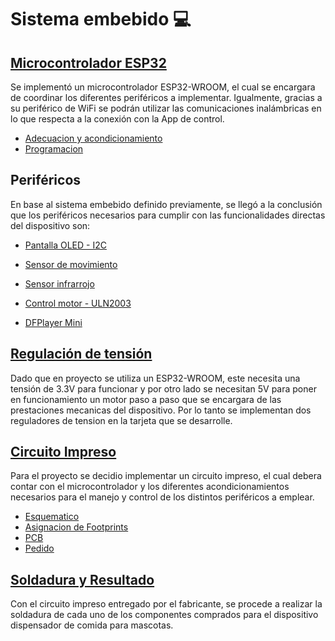 # Sistema embebido :computer:


## [Microcontrolador ESP32](/SoC/ESP32/)
Se implementó un microcontrolador ESP32-WROOM, el cual se encargara de coordinar los diferentes periféricos a implementar. Igualmente, gracias a su periférico de WiFi se podrán utilizar las comunicaciones inalámbricas en lo que respecta a la conexión con la App de control.

- [Adecuacion y acondicionamiento](/SoC/ESP32#adecuacion)
- [Programacion](/SoC/ESP32#programacion)

## Periféricos

En base al sistema embebido definido previamente, se llegó a la conclusión que los periféricos necesarios para cumplir con las funcionalidades directas del dispositivo son:

- [Pantalla OLED - I2C](/Perifericos/OLED)

- [Sensor de movimiento](/Perifericos/SensorMov)

- [Sensor infrarrojo](/Perifericos/SensorInfra)

- [Control motor - ULN2003](/Perifericos/Motor)

- [DFPlayer Mini](/Perifericos/DFPlayer)

## [Regulación de tensión](/Regulador)

Dado que en proyecto se utiliza un ESP32-WROOM, este necesita una tensión de 3.3V para funcionar y por otro lado se necesitan 5V para poner en funcionamiento un motor paso a paso que se encargara de las prestaciones mecanicas del dispositivo. Por lo tanto se implementan dos reguladores de tension en la tarjeta que se desarrolle.


## [Circuito Impreso](/SoC/CircuitoImpreso)

Para el proyecto se decidio implementar un circuito impreso, el cual debera contar con el microcontrolador y los diferentes acondicionamientos necesarios para el manejo y control de los distintos periféricos a emplear.

- [Esquematico](/SoC/CircuitoImpreso#esquematico---kicad)
- [Asignacion de Footprints](/SoC/CircuitoImpreso#asignacion-de-footprints)
- [PCB](/SoC/CircuitoImpreso#pcb---kicad)
- [Pedido](/SoC/CircuitoImpreso#pedido---fabricante-chino)

## [Soldadura y Resultado](/SoC/Soldadura)

Con el circuito impreso entregado por el fabricante, se procede a realizar la soldadura de cada uno de los componentes comprados para el dispositivo dispensador de comida para mascotas.
